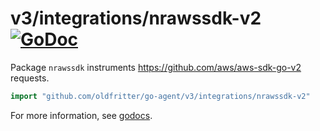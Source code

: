 # v3/integrations/nrawssdk-v2 [![GoDoc](https://godoc.org/github.com/oldfritter/go-agent/v3/integrations/nrawssdk-v2?status.svg)](https://godoc.org/github.com/oldfritter/go-agent/v3/integrations/nrawssdk-v2)

Package `nrawssdk` instruments https://github.com/aws/aws-sdk-go-v2 requests.

```go
import "github.com/oldfritter/go-agent/v3/integrations/nrawssdk-v2"
```

For more information, see
[godocs](https://godoc.org/github.com/oldfritter/go-agent/v3/integrations/nrawssdk-v2).
